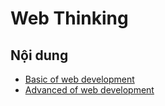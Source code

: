 # Web Thinking

## Nội dung

- [Basic of web development](01-basic-of-web-development.md)
- [Advanced of web development](02-advanced-of-web-development.md)